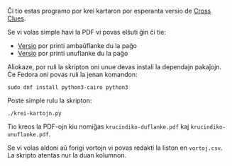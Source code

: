 Ĉi tio estas programo por krei kartaron por esperanta versio de
[Cross Clues](https://boardgamegeek.com/boardgame/300753/cross-clues).

Se vi volas simple havi la PDF vi povas elŝuti ĝin ĉi tie:

- [Versio](https://esperanto.github.io/krucindiko-duflanke.pdf) por printi ambaŭflanke du la paĝo
- [Versio](https://esperanto.github.io/krucindiko-unuflanke.pdf) por printi unuflanke du la paĝo

Aliokaze, por ruli la skripton oni unue devas instali la dependajn
pakaĵojn. Ĉe Fedora oni povas ruli la jenan komandon:

    sudo dnf install python3-cairo python3

Poste simple rulu la skripton:

    ./krei-kartojn.py

Tio kreos la PDF-ojn kiu nomiĝas `krucindiko-duflanke.pdf` kaj `krucindiko-unuflanke.pdf`.

Se vi volas aldoni aŭ forigi vortojn vi povas redakti la liston en
`vortoj.csv`. La skripto atentas nur la duan kolumnon.
